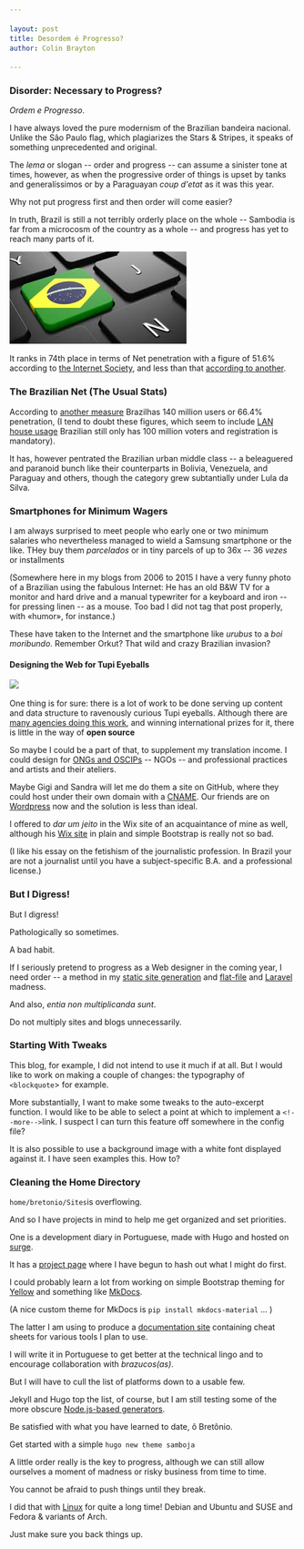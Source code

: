 ```yaml
---

layout: post
title: Desordem é Progresso?
author: Colin Brayton

---
```


### Disorder: Necessary to Progress?

*Ordem e Progresso*. 

I have always loved the pure modernism of the Brazilian bandeira nacional. Unlike the Sâo Paulo flag, which plagiarizes the Stars & Stripes, it speaks of something unprecedented and original. 

The *lema* or slogan -- order and progress -- can assume a sinister tone at times, however, as when the progressive order of things is upset by tanks and generalíssimos or by a Paraguayan *coup d'etat* as it was this year. 

Why not put progress first and then order will come easier?

In truth, Brazil is still a not terribly orderly place on the whole -- Sambodia is far from a microcosm of the country as a whole -- and progress has yet to reach many parts of it. 

![Cheesy stock photo](https://raw.githubusercontent.com/bretonio/bretonio.github.io/master/images/brasilinternet.jpg)

It ranks in 74th place in terms of Net penetration with a figure of 51.6% according to [the Internet Society](http://www.internetsociety.org/), and less than that [according to another](https://www.statista.com/topics/2045/internet-usage-in-brazil/).

### The Brazilian Net (The Usual Stats) 

According to [another measure](http://www.internetlivestats.com/internet-users/brazil/) Brazilhas 140 million users or 66.4% penetration,  (I tend to doubt these figures, which seem to include [LAN house usage](https://pt.wikipedia.org/wiki/LAN_house) Brazilian still only has 100 million voters and registration is mandatory). 

It has, however pentrated the Brazilian urban middle class -- a beleaguered and paranoid bunch like their counterparts in Bolivia, Venezuela, and Paraguay and others, though the category grew subtantially under Lula da Silva. 

### Smartphones for Minimum Wagers

I am always surprised to meet people who early one or two minimum salaries who nevertheless managed to  wield a Samsung smartphone or the like. THey buy them *parcelados* or in tiny parcels of up to 36x -- 36 *vezes* or installments 

(Somewhere here in my blogs from 2006 to 2015 I have a very funny photo of a Brazilian using the fabulous Internet: He has an old B&W TV for a monitor and hard drive and a manual typewriter for a keyboard and iron -- for pressing linen -- as a mouse. Too bad I did not tag that post properly, with «humor», for instance.)

These have taken to the Internet and the smartphone like *urubus* to a *boi moribundo*. Remember Orkut? That wild and crazy Brazilian invasion?

#### Designing the Web for Tupi Eyeballs

![](https://braytonio.github.io/img/yellowpageviewscaled.png)

One thing is for sure: there is a lot of work to be done serving up content and data structure to ravenously curious Tupi eyeballs. Although there are [many agencies doing this work](https://www.abraweb.com.br/), and winning international prizes for it, there is little in the way of **open source** 

So maybe I could be a part of that, to supplement my translation income. I could design for [ONGs and OSCIPs](http://abong.org.br ) -- NGOs -- and professional practices and artists and their ateliers. 

Maybe Gigi and Sandra will let me do them a site on GitHub, where they could host under their own domain with a [CNAME](https://help.github.com/articles/using-a-custom-domain-with-github-pages/). Our friends are on [Wordpress](https://gigisandra.wordpress.com/) now and the solution is less than ideal. 

I offered to *dar um jeito* in the Wix site of an acquaintance of mine as well, although his [Wix site](http://www.luizfernandofontesteixeira.com.br/) in plain and simple Bootstrap is really not so bad.

(I like his essay on the fetishism of the journalistic profession. In Brazil your are not a journalist until you have a subject-specific B.A. and a professional license.)

### But I Digress!

But I digress! 

Pathologically so sometimes.

A bad habit. 

If I seriously pretend to progress as a Web designer in the coming year, I need order -- a method in my [static site generation](https://www.staticgen.com/) and [flat-file](http://www.flatphile.co/) and [Laravel](http://laraveldaily.com/review-top-5-laravel-based-cmss/) madness.

And also, *entia non multiplicanda sunt*. 

Do not multiply sites and blogs unnecessarily.

### Starting With Tweaks

This blog, for example, I did not intend to use it much if at all. But I would like to work on making a couple of changes: the typography of `<blockquote`> for example.

More substantially, I want to make some tweaks to the auto-excerpt function. I would like to be able to select a point at which to implement a `<!--more-->`link. I suspect I can turn this feature off somewhere in the config file?

It is also possible to use a background image with a white font displayed against it. I have seen examples this. How to?

### Cleaning the Home Directory

`home/bretonio/Sites`is overflowing.

And so I have projects in mind to help me get organized and set priorities. 

One is a development diary in Portuguese, made with Hugo and hosted on [surge](http://gringolalia.surge.sh). 

It has a [project page](https://gringolalia.surge.sh/page/projetos/) where I have begun to hash out what I might do first. 

I could probably learn a lot from working on simple Bootstrap theming for [Yellow](https://developers.datenstrom.se/help/how-to-make-a-blog) and something like [MkDocs](https://github.com/mkdocs/mkdocs-bootswatch). 	

(A nice custom theme for MkDocs is `pip install mkdocs-material` ... )

The latter I am using to produce a [documentation site](http://sambojana-docs.surge.sh/#comandos) containing cheat sheets for various tools I plan to use. 

I will write it in Portuguese to get better at the technical lingo and to encourage collaboration with *brazucos(as)*.

But I will have to cull the list of platforms down to a usable few. 

Jekyll and Hugo top the list, of course, but I am still testing some of the more obscure [Node.js-based generators](https://github.com/adamrenklint/asimov.js). 

Be satisfied with what you have learned to date, ô Bretônio. 

Get started with a simple `hugo new theme samboja`

A little order really is the key to progress, although we can still allow ourselves a moment of madness or risky business from time to time. 

You cannot be afraid to push things until they break. 

I did that with [Linux](https://www.archlinux.org/) for quite a long time! Debian and Ubuntu and SUSE and Fedora & variants of Arch. 

Just make sure you back things up.

